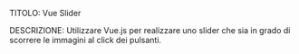 TITOLO: Vue Slider

DESCRIZIONE: Utilizzare Vue.js per realizzare uno slider che sia in grado di scorrere le immagini al click dei pulsanti.